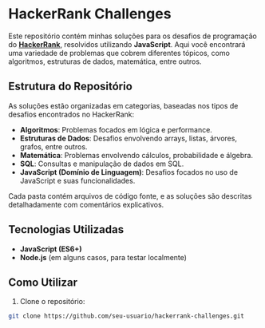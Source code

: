 # HackerRank Challenges

Este repositório contém minhas soluções para os desafios de programação do **[HackerRank](https://www.hackerrank.com/)**, resolvidos utilizando **JavaScript**. Aqui você encontrará uma variedade de problemas que cobrem diferentes tópicos, como algoritmos, estruturas de dados, matemática, entre outros.

## Estrutura do Repositório

As soluções estão organizadas em categorias, baseadas nos tipos de desafios encontrados no HackerRank:

- **Algoritmos**: Problemas focados em lógica e performance.
- **Estruturas de Dados**: Desafios envolvendo arrays, listas, árvores, grafos, entre outros.
- **Matemática**: Problemas envolvendo cálculos, probabilidade e álgebra.
- **SQL**: Consultas e manipulação de dados em SQL.
- **JavaScript (Domínio de Linguagem)**: Desafios focados no uso de JavaScript e suas funcionalidades.

Cada pasta contém arquivos de código fonte, e as soluções são descritas detalhadamente com comentários explicativos.

## Tecnologias Utilizadas

- **JavaScript (ES6+)**
- **Node.js** (em alguns casos, para testar localmente)

## Como Utilizar

1. Clone o repositório:

```bash
git clone https://github.com/seu-usuario/hackerrank-challenges.git

